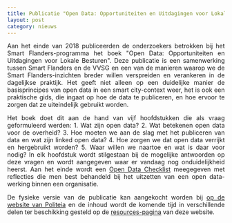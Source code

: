 ```yaml
---
title: Publicatie "Open Data: Opportuniteiten en Uitdagingen voor Lokale Besturen" beschikbaar 
layout: post
category: nieuws
---
```


<div style="text-align: justify;margin-bottom: 1em;">
Aan het einde van 2018 publiceerden de onderzoekers betrokken bij het Smart Flanders-programma het boek "Open Data: Opportuniteiten en Uitdagingen voor Lokale Besturen". Deze publicatie is een samenwerking tussen Smart Flanders en de VVSG en een van de manieren waarop we de Smart Flanders-inzichten breder willen verspreiden en verankeren in de dagelijkse praktijk. Het geeft niet alleen op een duidelijke manier de basisprincipes van open data in een smart city-context weer, het is ook een praktische gids, die ingaat op hoe de data te publiceren, en hoe ervoor te zorgen dat ze uiteindelijk gebruikt worden.
</div>

<div style="text-align: justify;margin-bottom: 1em;">
Het boek doet dit aan de hand van vijf hoofdstukken die als vraag geformuleerd werden:
1. Wat zijn open data?
2. Wat betekenen open data voor de overheid?
3. Hoe moeten we aan de slag met het publiceren van data en wat zijn linked open data?
4. Hoe zorgen we dat open data verrijkt en hergebruikt worden?
5. Waar willen we naartoe en wat is daar voor nodig?
In elk hoofdstuk wordt stilgestaan bij de mogelijke antwoorden op deze vragen en wordt aangegeven waar er vandaag nog onduidelijkheid heerst. Aan het einde wordt een <a href="https://smart.flanders.be/resources/checklist.html">Open Data Checklist</a> meegegeven met reflecties die men best behandeld bij het uitzetten van een open data-werking binnen een organisatie. 
</div>

<div style="text-align: justify;margin-bottom: 1em;">
De fysieke versie van de publicatie kan aangekocht worden bij <a href="https://www.politeia.be/nl/publicaties/155231-open+data+opportuniteiten+en+uitdagingen+voor+lokale+besturen">op de website van Politeia</a> en de inhoud wordt de komende tijd in verschillende delen ter beschikking gesteld op de <a href="https://smart.flanders.be/resources/">resources-pagina</a> van deze website.
</div>
